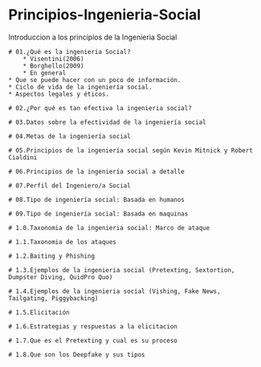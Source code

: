 # Principios-Ingenieria-Social
Introduccion a los principios de la Ingenieria Social


    # 01.¿Qué es la ingenieria Social?
        * Visentini(2006)
        * Borghello(2009)
        * En general
    * Que se puede hacer con un poco de información.
    * Ciclo de vida de la ingeniería social.
    * Aspectos legales y éticos.

    # 02.¿Por qué es tan efectiva la ingenieria social?

    # 03.Datos sobre la efectividad de la ingeniería social

    # 04.Metas de la ingeniería social

    # 05.Principios de la ingeniería social según Kevin Mitnick y Robert Cialdini

    # 06.Principios de la ingeniería social a detalle

    # 07.Perfil del Ingeniero/a Social

    # 08.Tipo de ingeniería social: Basada en humanos

    # 09.Tipo de ingeniería social: Basada en maquinas

    # 1.0.Taxonomia de la ingenieria social: Marco de ataque

    # 1.1.Taxonomia de los ataques

    # 1.2.Baiting y Phishing

    # 1.3.Ejemplos de la ingenieria social (Pretexting, Sextortion, Dumpster Diving, QuidPro Quo)

    # 1.4.Ejemplos de la ingenieria social (Vishing, Fake News, Tailgating, Piggybacking)

    # 1.5.Elicitación

    # 1.6.Estrategias y respuestas a la elicitacion

    # 1.7.Que es el Pretexting y cual es su proceso

    # 1.8.Que son los Deepfake y sus tipos